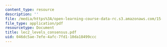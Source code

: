 ```yaml
---
content_type: resource
description: ''
file: /media/https%3A/open-learning-course-data-rc.s3.amazonaws.com/15-667-negotiation-and-conflict-management-spring-2001/046dc5ae7efe4afc7fd110da18499ccc_lec2_levels_consensus.pdf
file_type: application/pdf
resourcetype: Document
title: lec2_levels_consensus.pdf
uid: 046dc5ae-7efe-4afc-7fd1-10da18499ccc
---
```

